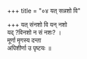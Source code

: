 +++
title = "०४ यत् सन्नशो वि"

+++
यत् संनशो वि यन् नशो  
यद् ?विनशो न सं नशः? ।  
मूर्णा मृगस्य दन्ता  
अपिशीर्णा उ पृष्टयः ॥